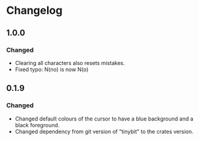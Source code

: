 # Changelog

## 1.0.0

### Changed
* Clearing all characters also resets mistakes.
* Fixed typo: N(no) is now N(o)

## 0.1.9

### Changed 
* Changed default colours of the cursor to have a blue background and a black foreground.
* Changed dependency from git version of "tinybit" to the crates version.
